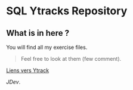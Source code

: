 # SQL Ytracks Repository

## What is in here ?

You will find all my exercise files.
> Feel free to look at them (few comment).

<a href="https://ytrack.learn.ynov.com/intra/bordeaux/2122-challenge-sql">Liens vers Ytrack</a>

*JDev*.